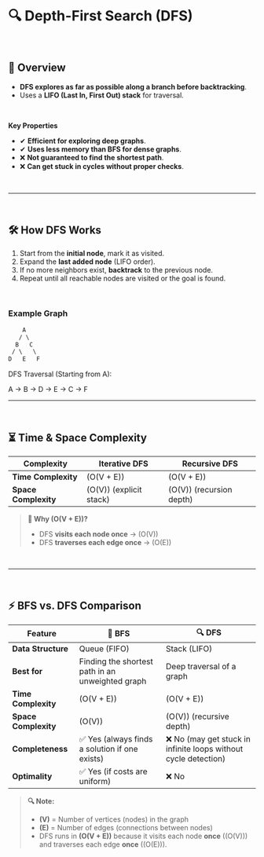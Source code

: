 # 🔍 Depth-First Search (DFS)  

<br>

## 🔎 **Overview**  
- **DFS explores as far as possible along a branch before backtracking**.  
- Uses a **LIFO (Last In, First Out) stack** for traversal.  

 <br>
 
 **Key Properties** 
- ✔ **Efficient for exploring deep graphs**.  
- ✔ **Uses less memory than BFS for dense graphs**.  
- ❌ **Not guaranteed to find the shortest path**.  
- ❌ **Can get stuck in cycles without proper checks**.  

<br>

---

<br>

## 🛠 **How DFS Works**  
1. Start from the **initial node**, mark it as visited.  
2. Expand the **last added node** (LIFO order).  
3. If no more neighbors exist, **backtrack** to the previous node.  
4. Repeat until all reachable nodes are visited or the goal is found.  

<br>

### **Example Graph**  

```css
    A
   / \
  B   C
 / \   \
D   E   F
```

DFS Traversal (Starting from A):

A → B → D → E → C → F

---

<br>

## ⏳ **Time & Space Complexity**  

| Complexity | Iterative DFS | Recursive DFS |
|------------|--------------|--------------|
| **Time Complexity** | \(O(V + E)\) | \(O(V + E)\) |
| **Space Complexity** | \(O(V)\) (explicit stack) | \(O(V)\) (recursion depth) |

> **📌 Why \(O(V + E)\)?**  
> - DFS **visits each node once** → \(O(V)\)  
> - DFS **traverses each edge once** → \(O(E)\)

 <br>

 ---

 <br>

## ⚡ **BFS vs. DFS Comparison**  

| Feature | 🏁 **BFS** | 🔍 **DFS** |
|---------|-----------|-----------|
| **Data Structure** | Queue (FIFO) | Stack (LIFO) |
| **Best for** | Finding the shortest path in an unweighted graph | Deep traversal of a graph |
| **Time Complexity** | \(O(V + E)\) | \(O(V + E)\) |
| **Space Complexity** | \(O(V)\) | \(O(V)\) (recursive depth) |
| **Completeness** | ✅ Yes (always finds a solution if one exists) | ❌ No (may get stuck in infinite loops without cycle detection) |
| **Optimality** | ✅ Yes (if costs are uniform) | ❌ No |

> **🔍 Note:**  
> - **\(V\)** = Number of vertices (nodes) in the graph  
> - **\(E\)** = Number of edges (connections between nodes)  
> - DFS runs in **\(O(V + E)\)** because it visits each node **once** (\(O(V)\)) and traverses each edge **once** (\(O(E)\)).  
